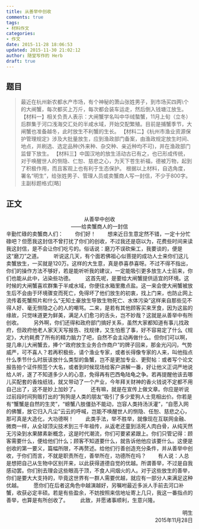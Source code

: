 ```yaml
---
title: 从善举中创收
comments: true
tags:
- 材料作文
categories:
- 作文
date: 2015-11-28 18:06:53
updated: 2015-11-30 21:02:12
author: 随堂写作的 Herb
draft: true
---
```

## 题目
>最近在杭州新农都水产市场，有个神秘的萧山张姓男子，到市场买四两\个的大闸蟹，每次都买上万斤，每次都会装车运走，然后倒入钱塘江放生。 <!--more-->
>【材料一】相关负责人表示：大闸蟹学名叫中华绒螯蟹，11月上旬（立冬）后群集于河口浅海交汇处的半咸水域，开始交配繁殖。目前是捕蟹季节，大闸蟹也准备越冬，此时放生不利蟹的生长。
>【材料二】《杭州市渔业资源保护管理规定》涉及大批量放生，应到渔政部门备案，由渔政规定放生时间、地点，并刷选、选定品种(外来种、杂交种、亲近种均不可)，并在渔政部门监督下放生。
>【材料三】中国汉地的放生活动古已有之，也已形成传统，对于唤醒世人的恻隐、仁恕、慈悲之心，为天下苍生祈福，德被万物，起到了积极作用，而且客观上也有利于生态保护。
>根据以上材料，自选角度，署名“明生”，给张姓男子、管理人员或卖蟹商人写一封信，不少于800字。主副标题格式[略]  
## 正文  
<center>从善举中创收<br/>
——给卖蟹商人的一封信</center>  
辛勤忙碌的卖蟹商人们：  
　　你们好！  
　　想来近日生意定然不错，一定十分忙碌吧？但愿我这封信不曾打扰了你们的创收，不过我还是窃以为，花费些时间来读我这封信，是不会让你们吃亏的。俗话说：磨刀不误砍柴工，我要谈的，便是这“磨刀”之道。  
　　听说这几天，有个面若佛祖心似菩提的成功人士来你们这儿卖蟹放生，一买就是120万。这样的大生意，真是恭喜恭喜呀。不过不得不指出，你们的操作方法不够好，若是能听听我的建议，一定能吸引更多放生人士前来，你们也能从此中，沾染些功德。  
　　这首先呢，是要给大闸蟹提供适宜的环境。这时候的大闸蟹喜欢群集于半咸水域，你便往水箱里撒点盐。这一来会使大闸蟹被放生后不会由于环境骤变而死亡，免得坏了他们放生的初衷，找上门来，也防止网上流传着死蟹照片和什么“无知土豪放生导致生物死亡、水体污染”这样来自那些见不得人好、毫无恻隐之心的人的嘲骂。二来，是若有其他顾客买来烹食，因为这盐的缘故，只觉味道更为鲜美，满足人们愈刁的舌头，岂不妙哉？这就是从善举中有所创收。  
　　另外啊，你们还得和政府部门搞好关系，虽然大家都知道有事儿找政府，但政府他老人家天天写报告、找规律，又生怕惹了事，好不容易定了什么《规定》，大约耗费了所有的精力脑力了吧，自然不会主动再做什么。但你们可以啊，提几串儿大闸蟹去，捧个“政府放生业务合作商户”的牌子回来，那金光闪闪，气势威严，可不喜人？若再积极些，请个渔业专家，或者长得像专家的人来，叫他指点什么季节什么时辰该放什么类型的鱼蟹，岂不是更加专业、更熨帖：或者写个论文报告拍个证件照签个大名，或者到时候现场给客户讲解一番，好让他义正词严地说给人听，遂了不知道多少人的心意，免得再有巴西龟陆龟之争。若再提醒他该去哪儿买配套的香烛纸钱，就又带动了一个产业，今年拜关财神的香火钱说不定都不用自己出了，这不是妙上加妙了。  
　　还有嘛，就是在宣传上做文章。你应是听说过前段时间狗贩打出的“狗狗是人类的朋友”吸引了多少爱狗人士竞相出价。你若是有“蟹蟹是自然的生灵”，“螃蟹八肢僵劲不能动，岂容人类持汤沃灌”，“自愿入网的佛蟹，放它归入凡尘”云云的呼喊，岂能不唤醒世人的恻隐、任恕、慈悲之心，那可真是大造化，大功德啊！  
　　此类手法，举不胜举，就像现在互联网金融、微商一样，从全球顶尖技术到三千年祖传，从返老还童到活死人肉白骨，从纯天然无污染到水果酵素新概念，这是时代潮流，你们可要紧紧跟上。你们只管记得：顾客需要什么，便给他们什么；顾客不知道要什么，就告诉他他应该要什么。这便是创收的第一要义，篇幅所限，不再赘述。给他们行善创造充分条件，并从善举中创收，于你们而言，不就是职责所在，善举所在，功德所在吗？  
　　有人说：人总是想把自己从生物中区别开来，以此获得道德自觉的优越。所谓善举，不过是自我感动罢。你们别去理会这些眼高于顶，不食人间烟火的人。对于这些放生的善举，你们是要大大支持的，毕竟这世界有一群人需要优越，就应有一部分人来满足这种优越。  
　　愿你们在后者这角色中越演越好，另嘱咐最近多派人手前去河口补蟹，收获必定丰硕。若是有些盈余，不妨按照来信地址寄上几只，我这一番指点的善举，也算是有所创收了。  
　　此致，并愿诸事顺利，生意兴隆。  
<p align="right">明生<br/>  
2015年11月28日</p>